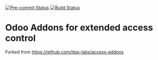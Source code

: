 
<!-- /!\ Non OCA Context : Set here the badge of your runbot / runboat instance. -->
[![Pre-commit Status](https://github.com/it-projects-llc/access-addons/actions/workflows/pre-commit.yml/badge.svg?branch=15.0)](https://github.com/it-projects-llc/access-addons/actions/workflows/pre-commit.yml?query=branch%3A15.0)
[![Build Status](https://github.com/it-projects-llc/access-addons/actions/workflows/test.yml/badge.svg?branch=15.0)](https://github.com/it-projects-llc/access-addons/actions/workflows/test.yml?query=branch%3A15.0)
<!-- /!\ Non OCA Context : Set here the badge of your translation instance. -->

<!-- /!\ do not modify above this line -->

# Odoo Addons for extended access control

Forked from https://github.com/itpp-labs/access-addons

<!-- /!\ do not modify below this line -->

<!-- /!\ Non OCA Context : Set here the full description of your organization. -->
